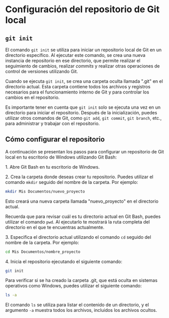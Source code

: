 # Configuración del repositorio de Git local

## `git init`

El comando `git init` se utiliza para iniciar un repositorio local de Git en un directorio específico. Al ejecutar este comando, se crea una nueva instancia de repositorio en ese directorio, que permite realizar el seguimiento de cambios, realizar *commits* y realizar otras operaciones de control de versiones utilizando Git.

Cuando se ejecuta `git init`, se crea una carpeta oculta llamada ".git" en el directorio actual. Esta carpeta contiene todos los archivos y registros necesarios para el funcionamiento interno de Git y para controlar los cambios en el repositorio.

Es importante tener en cuenta que `git init` solo se ejecuta una vez en un directorio para iniciar el repositorio. Después de la inicialización, puedes utilizar otros comandos de Git, como `git add`, `git commit`, `git branch`, etc., para administrar y trabajar con el repositorio.

## Cómo configurar el repositorio

A continuación se presentan los pasos para configurar un repositorio de Git local en tu escritorio de Windows utilizando Git Bash:

1\. Abre Git Bash en tu escritorio de Windows.

2\. Crea la carpeta donde deseas crear tu repositorio. Puedes utilizar el comando `mkdir` seguido del nombre de la carpeta. Por ejemplo:

```bash
mkdir Mis Documentos/nuevo_proyecto
```
Esto creará una nueva carpeta llamada "nuevo_proyecto" en el directorio actual. 

Recuerda que para revisar cuál es tu directorio actual en Git Bash, puedes utilizar el comando `pwd`. Al ejecutarlo te mostrará la ruta completa del directorio en el que te encuentras actualmente.

3\. Especifica el directorio actual utilizando el comando `cd` seguido del nombre de la carpeta. Por ejemplo:

```bash
cd Mis Documentos/nombre_proyecto
```

4\. Inicia el repositorio ejecutando el siguiente comando:

```bash
git init
```

Para verificar si se ha creado la carpeta .git, que está oculta en sistemas operativos como Windows, puedes utilizar el siguiente comando:  

```bash
ls -a
```  
El comando `ls` se utiliza para listar el contenido de un directorio, y el argumento `-a` muestra todos los archivos, incluidos los archivos ocultos.
